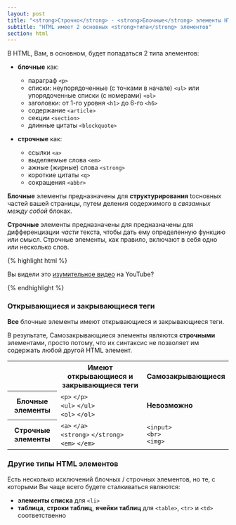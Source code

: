 ```yaml
---
layout: post
title: "<strong>Строчно</strong> - <strong>Блочные</strong> элементы HTML"
subtitle: "HTML имеет 2 основных <strong>типа</strong> элементов"
section: html
---
```


В HTML, Вам, в основном, будет попадаться 2 типа элементов:

* **блочные** как:

    * параграф `<p>`
    * списки: неупорядоченные (с точками в начале) `<ul>` или упорядоченные списки (с номерами) `<ol>`
    * заголовки: от 1-го уровня `<h1>` до 6-го `<h6>`
    * содержание `<article>`
    * секции `<section>`
    * длинные цитаты `<blockquote>`

* **строчные** как:

    * ссылки `<a>`
    * выделяемые слова `<em>`
    * ажные (жирные) слова `<strong>`
    * короткие цитаты `<q>`
    * сокращения `<abbr>`

**Блочные** элементы предназначены для **структурирования** tосновных частей вашей страницы,  путем деления содержимого в _связанных между собой_ блоках.

**Строчные** элементы предназначены для предназначены для дифференциации _части_ текста, чтобы дать ему определенную функцию или смысл. Строчные элементы, как правило, включают в себя одно или несколько слов.


{% highlight html %}
<p>Вы видели это <a href="http://www.youtube.com">изумительное  видео</a> на YouTube?</p>
{% endhighlight %}

### Открывающиеся и закрывающиеся теги

**Все** блочные элементы имеют открывающиеся и закрывающиеся теги.

В результате, Самозакрывающиеся элементы являются **строчными** элементами, просто потому, что их синтаксис не позволяет им содержать любой другой HTML элемент.

<div class="table">
  <table>
    <tr>
      <th class="empty"></th>
      <th>Имеют открывающиеся и закрывающиеся теги</th>
      <th>Самозакрывающиеся</th>
    </tr>
    <tr>
      <th>Блочные элементы</th>
      <td>
        <code>&lt;p&gt;</code>
        <code>&lt;/p&gt;</code>
        <br>
        <code>&lt;ul&gt;</code>
        <code>&lt;/ul&gt;</code>
        <br>
        <code>&lt;ol&gt;</code>
        <code>&lt;/ol&gt;</code>
      </td>
      <td>
        <strong>Невозможно</strong>
      </td>
    </tr>
    <tr>
      <th>Строчные элементы</th>
      <td>
        <code>&lt;a&gt;</code>
        <code>&lt;/a&gt;</code>
        <br>
        <code>&lt;strong&gt;</code>
        <code>&lt;/strong&gt;</code>
        <br>
        <code>&lt;em&gt;</code>
        <code>&lt;/em&gt;</code>
      </td>
      <td>
        <code>&lt;input&gt;</code>
        <br>
        <code>&lt;br&gt;</code>
        <br>
        <code>&lt;img&gt;</code>
      </td>
    </tr>
  </table>
</div>

### Другие типы HTML элементов

Есть несколько исключений блочных / строчных элементов, но те, с которыми Вы чаще всего будете сталкиваться являются:

* **элементы списка** для `<li>`
* **таблица**, **строки таблиц**, **ячейки таблиц** для `<table>`, `<tr>` и `<td>` соответственно
